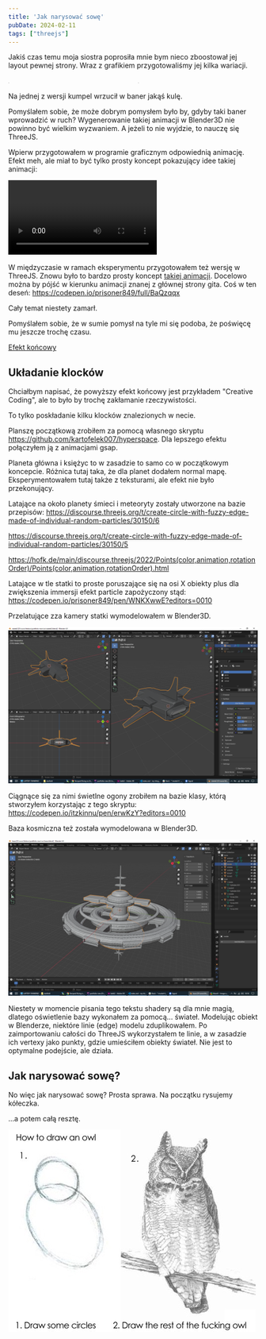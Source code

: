 ```yaml
---
title: 'Jak narysować sowę'
pubDate: 2024-02-11
tags: ["threejs"]
---
```


Jakiś czas temu moja siostra poprosiła mnie bym nieco zboostował jej layout pewnej strony.
Wraz z grafikiem przygotowaliśmy jej kilka wariacji.

<style>
  .images-2 {
    display: grid;
    grid-template-columns: 1fr 1fr;
    gap: 20px;
  }
  .images-2 img {
    border: 1px solid #ddd;
  }
</style>
<div class="images-2">
  <a href="/blog/jak-narysowac-sowe/lay1.jpg"><img src="/blog/jak-narysowac-sowe/lay1.jpg" class="img-border" alt=""></a>
  <a href="/blog/jak-narysowac-sowe/lay2.jpg"><img src="/blog/jak-narysowac-sowe/lay2.jpg" class="img-border" alt=""></a>
</div>

Na jednej z wersji kumpel wrzucił w baner jakąś kulę.

Pomyślałem sobie, że może dobrym pomysłem było by, gdyby taki baner wprowadzić w ruch? Wygenerowanie takiej animacji w Blender3D nie powinno być wielkim wyzwaniem. A jeżeli to nie wyjdzie, to nauczę się ThreeJS.

Wpierw przygotowałem w programie graficznym odpowiednią animację. Efekt meh, ale miał to być tylko prosty koncept pokazujący idee takiej animacji:

<video controls mute>
  <source src="/blog/jak-narysowac-sowe/test0001.mp4">
</video>

W międzyczasie w ramach eksperymentu przygotowałem też wersję w ThreeJS. Znowu było to bardzo prosty koncept <a href="/blog/jak-narysowac-sowe/demo/index.html" target="_blank">takiej animacji</a>. Docelowo można by pójść w kierunku animacji znanej z głównej strony gita. Coś w ten deseń: https://codepen.io/prisoner849/full/BaQzqqx

Cały temat niestety zamarł.

Pomyślałem sobie, że w sumie pomysł na tyle mi się podoba, że poświęcę mu jeszcze trochę czasu.

<a href="https://portfolio.domanart.pl" target="_blank" class="demo">Efekt końcowy</a>

## Układanie klocków
Chciałbym napisać, że powyższy efekt końcowy jest przykładem "Creative Coding", ale to było by trochę zakłamanie rzeczywistości.

To tylko poskładanie kilku klocków znalezionych w necie.

Planszę początkową zrobiłem za pomocą własnego skryptu https://github.com/kartofelek007/hyperspace. Dla lepszego efektu połączyłem ją z animacjami gsap.

Planeta główna i księżyc to w zasadzie to samo co w początkowym koncepcie. Różnica tutaj taka, że dla planet dodałem normal mapę. Eksperymentowałem tutaj także z teksturami, ale efekt nie było przekonujący.

Latające na około planety śmieci i meteoryty zostały utworzone na bazie  przepisów: https://discourse.threejs.org/t/create-circle-with-fuzzy-edge-made-of-individual-random-particles/30150/6

https://discourse.threejs.org/t/create-circle-with-fuzzy-edge-made-of-individual-random-particles/30150/5

https://hofk.de/main/discourse.threejs/2022/Points(color,animation,rotationOrder)/Points(color,animation,rotationOrder).html

Latające w tle statki to proste poruszające się na osi X obiekty plus dla zwiększenia immersji efekt particle zapożyczony stąd: https://codepen.io/prisoner849/pen/WNKXwwE?editors=0010

Przelatujące zza kamery statki wymodelowałem w Blender3D.

![](./ship.png)

Ciągnące się za nimi świetlne ogony zrobiłem na bazie klasy, którą stworzyłem korzystając z tego skryptu: https://codepen.io/itzkinnu/pen/erwKzY?editors=0010

Baza kosmiczna też została wymodelowana w Blender3D.

![](./baza.png)

Niestety w momencie pisania tego tekstu shadery są dla mnie magią, dlatego oświetlenie bazy wykonałem za pomocą... świateł. Modelując obiekt w Blenderze, niektóre linie (edge) modelu zduplikowałem. Po zaimportowaniu całości do ThreeJS wykorzystałem te linie, a w zasadzie ich vertexy jako punkty, gdzie umieściłem obiekty świateł. Nie jest to optymalne podejście, ale działa.


## Jak narysować sowę?

No więc jak narysować sowę? Prosta sprawa. Na początku rysujemy kółeczka.

...a potem całą resztę.

![](./how-to-draw-an-owl.jpg)



